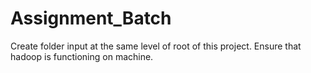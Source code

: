 # Assignment_Batch

Create folder input at the same level of root of this project.
Ensure that hadoop is functioning on machine.
